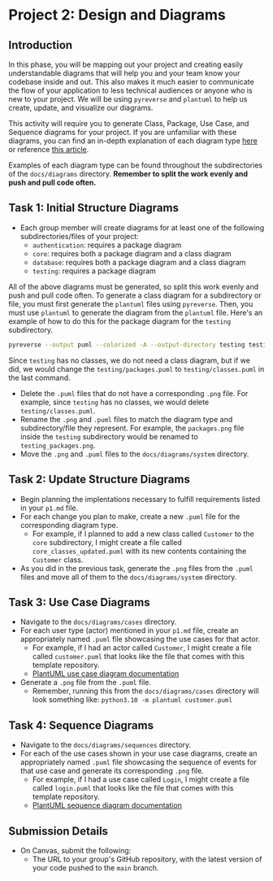 # Project 2: Design and Diagrams

## Introduction

In this phase, you will be mapping out your project and creating easily understandable diagrams that will help you and your team know your codebase inside and out. This also makes it much easier to communicate the flow of your application to less technical audiences or anyone who is new to your project. We will be using `pyreverse` and `plantuml` to help us create, update, and visualize our diagrams.

This activity will require you to generate Class, Package, Use Case, and Sequence diagrams for your project. If you are unfamiliar with these diagrams, you can find an in-depth explanation of each diagram type [here](https://www.uml-diagrams.org/) or reference [this article](https://nulab.com/learn/software-development/uml-diagrams-guide/).

Examples of each diagram type can be found throughout the subdirectories of the `docs/diagrams` directory. **Remember to split the work evenly and push and pull code often.**

## Task 1: Initial Structure Diagrams

- Each group member will create diagrams for at least one of the following subdirectories/files of your project:
  - `authentication`: requires a package diagram
  - `core`: requires both a package diagram and a class diagram
  - `database`: requires both a package diagram and a class diagram
  - `testing`: requires a package diagram

All of the above diagrams must be generated, so split this work evenly and push and pull code often. To generate a class diagram for a subdirectory or file, you must first generate the `plantuml` files using `pyreverse`. Then, you must use `plantuml` to generate the diagram from the `plantuml` file. Here's an example of how to do this for the package diagram for the `testing` subdirectory.

```bash
pyreverse --output puml --colorized -A --output-directory testing testing # generates testing/packages.puml

```

Since `testing` has no classes, we do not need a class diagram, but if we did, we would change the `testing/packages.puml` to `testing/classes.puml` in the last command.

- Delete the `.puml` files that do not have a corresponding `.png` file. For example, since `testing` has no classes, we would delete `testing/classes.puml`.
- Rename the `.png` and `.puml` files to match the diagram type and subdirectory/file they represent. For example, the `packages.png` file inside the `testing` subdirectory would be renamed to `testing_packages.png`.
- Move the `.png` and `.puml` files to the `docs/diagrams/system` directory.

## Task 2: Update Structure Diagrams

- Begin planning the implentations necessary to fulfill requirements listed in your `p1.md` file.
- For each change you plan to make, create a new `.puml` file for the corresponding diagram type.
  - For example, if I planned to add a new class called `Customer` to the `core` subdirectory, I might create a file called `core_classes_updated.puml` with its new contents containing the `Customer` class.
- As you did in the previous task, generate the `.png` files from the `.puml` files and move all of them to the `docs/diagrams/system` directory.

## Task 3: Use Case Diagrams

- Navigate to the `docs/diagrams/cases` directory.
- For each user type (actor) mentioned in your `p1.md` file, create an appropriately named `.puml` file showcasing the use cases for that actor.
  - For example, if I had an actor called `Customer`, I might create a file called `customer.puml` that looks like the file that comes with this template repository.
  - [PlantUML use case diagram documentation](https://plantuml.com/use-case-diagram)
- Generate a `.png` file from the `.puml` file.
  - Remember, running this from the `docs/diagrams/cases` directory will look something like: `python3.10 -m plantuml customer.puml`

## Task 4: Sequence Diagrams

- Navigate to the `docs/diagrams/sequences` directory.
- For each of the use cases shown in your use case diagrams, create an appropriately named `.puml` file showcasing the sequence of events for that use case and generate its corresponding `.png` file.
  - For example, if I had a use case called `Login`, I might create a file called `login.puml` that looks like the file that comes with this template repository.
  - [PlantUML sequence diagram documentation](https://plantuml.com/sequence-diagram)

## Submission Details

- On Canvas, submit the following:
  - The URL to your group's GitHub repository, with the latest version of your code pushed to the `main` branch.
